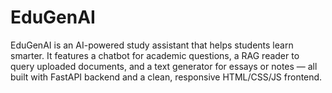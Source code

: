 # EduGenAI
EduGenAI is an AI-powered study assistant that helps students learn smarter. It features a chatbot for academic questions, a RAG reader to query uploaded documents, and a text generator for essays or notes — all built with FastAPI backend and a clean, responsive HTML/CSS/JS frontend.
